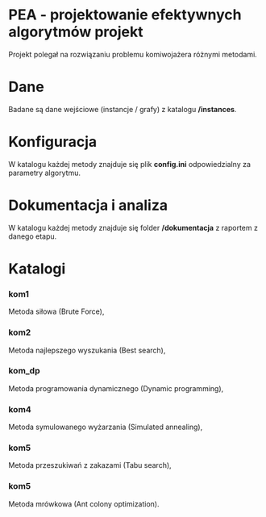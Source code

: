# PEA - projektowanie efektywnych algorytmów projekt

Projekt polegał na rozwiązaniu problemu komiwojażera różnymi metodami.


# Dane
Badane są dane wejściowe (instancje / grafy) z katalogu **/instances**.

# Konfiguracja
W katalogu każdej metody znajduje się plik **config.ini** odpowiedzialny za parametry algorytmu.

# Dokumentacja i analiza
W katalogu każdej metody znajduje się folder **/dokumentacja** z raportem z danego etapu.

# Katalogi
### **kom1**
Metoda siłowa (Brute Force),

### **kom2**
Metoda najlepszego wyszukania (Best search),

### **kom_dp**
Metoda programowania dynamicznego (Dynamic programming),

### **kom4**
Metoda symulowanego wyżarzania (Simulated annealing),

### **kom5**
Metoda przeszukiwań z zakazami (Tabu search),

### **kom5**
Metoda mrówkowa (Ant colony optimization).
